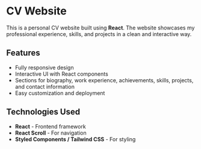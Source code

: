 # CV Website

This is a personal CV website built using **React**. The website showcases my professional experience, skills, and projects in a clean and interactive way.

## Features
- Fully responsive design
- Interactive UI with React components
- Sections for biography, work experience, achievements, skills, projects, and contact information
- Easy customization and deployment

## Technologies Used
- **React** - Frontend framework
- **React Scroll** - For navigation
- **Styled Components / Tailwind CSS** - For styling
